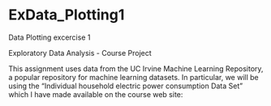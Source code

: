 ExData_Plotting1
================

Data Plotting excercise 1

Exploratory Data Analysis - Course Project

This assignment uses data from the UC Irvine Machine Learning Repository, a popular repository for machine learning datasets. In particular, we will be using the “Individual household electric power consumption Data Set” which I have made available on the course web site:
